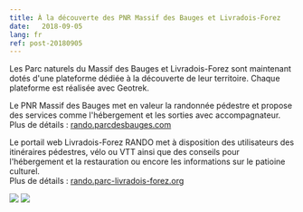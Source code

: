 ```yaml
---
title: À la découverte des PNR Massif des Bauges et Livradois-Forez
date:   2018-09-05
lang: fr
ref: post-20180905
---
```


Les Parc naturels du Massif des Bauges et Livradois-Forez sont maintenant dotés d'une plateforme dédiée à la découverte de leur territoire.  Chaque plateforme est réalisée avec Geotrek.

Le PNR Massif des Bauges met en valeur la randonnée pédestre et propose des services comme l'hébergement et les sorties avec accompagnateur.
Plus de détails : [rando.parcdesbauges.com](http://rando.parcdesbauges.com)

Le portail web Livradois-Forez RANDO met à disposition des utilisateurs des itinéraires pédestres, vélo ou VTT ainsi que des conseils pour l'hébergement et la restauration ou encore les informations sur le patioine culturel.  
Plus de détails : [rando.parc-livradois-forez.org](http://rando.parc-livradois-forez.org/)

<img style="max-width: 100%;" src="{{ site.baseurl }}/assets/img/pnr-bauges.png">
<img style="max-width: 100%;" src="{{ site.baseurl }}/assets/img/pnr-livradois.png">
